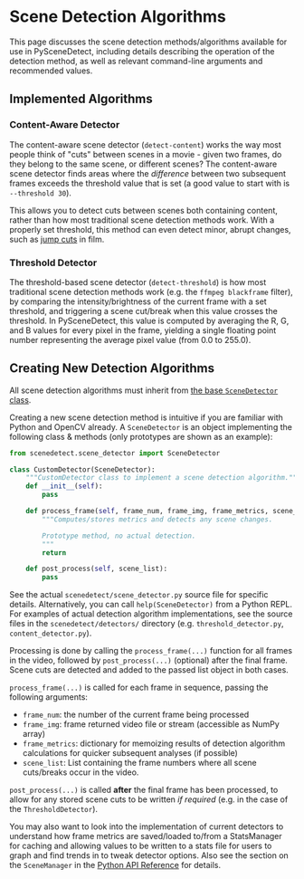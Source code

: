 
# Scene Detection Algorithms

This page discusses the scene detection methods/algorithms available for use in PySceneDetect, including details describing the operation of the detection method, as well as relevant command-line arguments and recommended values.

## Implemented Algorithms


### Content-Aware Detector

The content-aware scene detector (`detect-content`) works the way most people think of "cuts" between scenes in a movie - given two frames, do they belong to the same scene, or different scenes?  The content-aware scene detector finds areas where the *difference* between two subsequent frames exceeds the threshold value that is set (a good value to start with is `--threshold 30`).

This allows you to detect cuts between scenes both containing content, rather than how most traditional scene detection methods work.  With a properly set threshold, this method can even detect minor, abrupt changes, such as [jump cuts](https://en.wikipedia.org/wiki/Jump_cut) in film.


### Threshold Detector

The threshold-based scene detector (`detect-threshold`) is how most traditional scene detection methods work (e.g. the `ffmpeg blackframe` filter), by comparing the intensity/brightness of the current frame with a set threshold, and triggering a scene cut/break when this value crosses the threshold.  In PySceneDetect, this value is computed by averaging the R, G, and B values for every pixel in the frame, yielding a single floating point number representing the average pixel value (from 0.0 to 255.0).

## Creating New Detection Algorithms

All scene detection algorithms must inherit from [the base `SceneDetector` class](https://pyscenedetect.readthedocs.io/projects/Manual/en/stable/api/scene_detector.html).

Creating a new scene detection method is intuitive if you are familiar with Python and OpenCV already.  A `SceneDetector` is an object implementing the following class & methods (only prototypes are shown as an example):

```python
from scenedetect.scene_detector import SceneDetector

class CustomDetector(SceneDetector):
    """CustomDetector class to implement a scene detection algorithm."""
    def __init__(self):
        pass

    def process_frame(self, frame_num, frame_img, frame_metrics, scene_list):
        """Computes/stores metrics and detects any scene changes.

        Prototype method, no actual detection.
        """
        return

    def post_process(self, scene_list):
        pass
```

See the actual `scenedetect/scene_detector.py` source file for specific details.  Alternatively, you can call `help(SceneDetector)` from a Python REPL.  For examples of actual detection algorithm implementations, see the source files in the `scenedetect/detectors/` directory (e.g. `threshold_detector.py`, `content_detector.py`).

Processing is done by calling the `process_frame(...)` function for all frames in the video, followed by `post_process(...)` (optional) after the final frame.  Scene cuts are detected and added to the passed list object in both cases.

`process_frame(...)` is called for each frame in sequence, passing the following arguments:

- `frame_num`: the number of the current frame being processed
- `frame_img`: frame returned video file or stream (accessible as NumPy array)
- `frame_metrics`: dictionary for memoizing results of detection algorithm calculations for quicker subsequent analyses (if possible)
- `scene_list`: List containing the frame numbers where all scene cuts/breaks occur in the video.

`post_process(...)` is called **after** the final frame has been processed, to allow for any stored scene cuts to be written *if required* (e.g. in the case of the `ThresholdDetector`).

You may also want to look into the implementation of current detectors to understand how frame metrics are saved/loaded to/from a StatsManager for caching and allowing values to be written to a stats file for users to graph and find trends in to tweak detector options.  Also see the section on the `SceneManager` in the [Python API Reference](python-api.md) for details.

